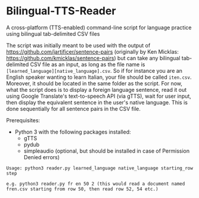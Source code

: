 # Bilingual-TTS-Reader
A cross-platform (TTS-enabled) command-line script for language practice using bilingual tab-delimited CSV files

The script was initially meant to be used with the output of https://github.com/jartificer/sentence-pairs (originally by Ken Micklas: https://github.com/kmicklas/sentence-pairs) but can take any bilingual tab-delimited CSV file as an input, as long as the file name is ```[learned_language][native_language].csv```. So if for instance you are an English speaker wanting to learn Italian, your file should be called ```iten.csv```. Moreover, it should be located in the same folder as the script.
For now, what the script does is to display a foreign language sentence, read it out using Google Translate's text-to-speech API (via gTTS), wait for user input, then display the equivalent sentence in the user's native language. This is done sequentially for all sentence pairs in the CSV file.

Prerequisites:
* Python 3 with the following packages installed:
  * gTTS
  * pydub
  * simpleaudio (optional, but should be installed in case of Permission Denied errors)

```Usage: python3 reader.py learned_language native_language starting_row step``` 

```e.g. python3 reader.py fr en 50 2 (this would read a document named fren.csv starting from row 50, then read row 52, 54 etc.)```
